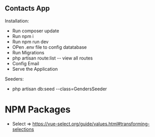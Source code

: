 ## Contacts App

Installation:

- Run composer update
- Run npm i
- Run npm run dev
- OPen .env file to config datatabase
- Run Migrations
- php artisan route:list -- view all routes
- Config Email
- Serve the Application

Seeders:
- php artisan db:seed --class=GendersSeeder

# NPM Packages

- Select  => https://vue-select.org/guide/values.html#transforming-selections


